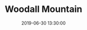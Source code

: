 ---
layout: highpoint
title: Woodall Mountain
location: Mississippi
state: MS
category: highpoints
tag: Highpoints
tagline: 807 feet
name: mississippi_highpoint
files: 9
thumbnail: 4
date: 2019-06-30 13:30:00
---